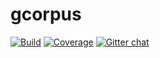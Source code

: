# gcorpus 
[![Build](https://travis-ci.org/twgo/icorpus.svg?branch=master)](https://travis-ci.org/twgo/icorpus)
[![Coverage](https://coveralls.io/repos/github/twgo/icorpus/badge.svg?branch=master)](https://coveralls.io/github/twgo/icorpus?branch=master)  [![Gitter chat](https://badges.gitter.im/gitterHQ/gitter.png)](https://gitter.im/twgo/Lobby)
